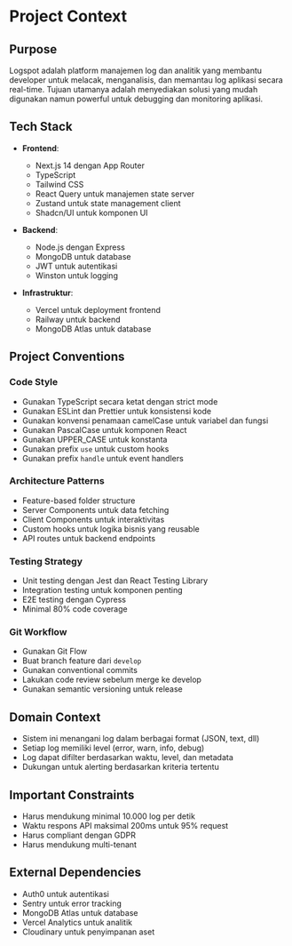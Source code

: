 # Project Context

## Purpose
Logspot adalah platform manajemen log dan analitik yang membantu developer untuk melacak, menganalisis, dan memantau log aplikasi secara real-time. Tujuan utamanya adalah menyediakan solusi yang mudah digunakan namun powerful untuk debugging dan monitoring aplikasi.

## Tech Stack
- **Frontend**: 
  - Next.js 14 dengan App Router
  - TypeScript
  - Tailwind CSS
  - React Query untuk manajemen state server
  - Zustand untuk state management client
  - Shadcn/UI untuk komponen UI

- **Backend**:
  - Node.js dengan Express
  - MongoDB untuk database
  - JWT untuk autentikasi
  - Winston untuk logging

- **Infrastruktur**:
  - Vercel untuk deployment frontend
  - Railway untuk backend
  - MongoDB Atlas untuk database

## Project Conventions

### Code Style
- Gunakan TypeScript secara ketat dengan strict mode
- Gunakan ESLint dan Prettier untuk konsistensi kode
- Gunakan konvensi penamaan camelCase untuk variabel dan fungsi
- Gunakan PascalCase untuk komponen React
- Gunakan UPPER_CASE untuk konstanta
- Gunakan prefix `use` untuk custom hooks
- Gunakan prefix `handle` untuk event handlers

### Architecture Patterns
- Feature-based folder structure
- Server Components untuk data fetching
- Client Components untuk interaktivitas
- Custom hooks untuk logika bisnis yang reusable
- API routes untuk backend endpoints

### Testing Strategy
- Unit testing dengan Jest dan React Testing Library
- Integration testing untuk komponen penting
- E2E testing dengan Cypress
- Minimal 80% code coverage

### Git Workflow
- Gunakan Git Flow
- Buat branch feature dari `develop`
- Gunakan conventional commits
- Lakukan code review sebelum merge ke develop
- Gunakan semantic versioning untuk release

## Domain Context
- Sistem ini menangani log dalam berbagai format (JSON, text, dll)
- Setiap log memiliki level (error, warn, info, debug)
- Log dapat difilter berdasarkan waktu, level, dan metadata
- Dukungan untuk alerting berdasarkan kriteria tertentu

## Important Constraints
- Harus mendukung minimal 10.000 log per detik
- Waktu respons API maksimal 200ms untuk 95% request
- Harus compliant dengan GDPR
- Harus mendukung multi-tenant

## External Dependencies
- Auth0 untuk autentikasi
- Sentry untuk error tracking
- MongoDB Atlas untuk database
- Vercel Analytics untuk analitik
- Cloudinary untuk penyimpanan aset

